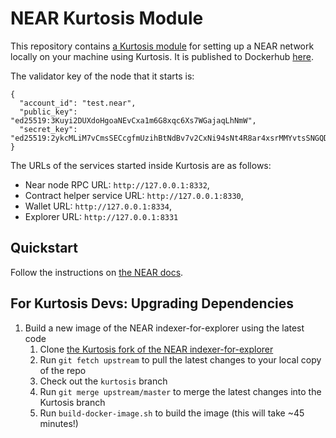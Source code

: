NEAR Kurtosis Module
=====================
This repository contains [a Kurtosis module](https://docs.kurtosistech.com/modules.html) for setting up a NEAR network locally on your machine using Kurtosis. It is published to Dockerhub [here](https://hub.docker.com/repository/docker/kurtosistech/near-kurtosis-module).

The validator key of the node that it starts is:
```
{
  "account_id": "test.near",
  "public_key": "ed25519:3Kuyi2DUXdoHgoaNEvCxa1m6G8xqc6Xs7WGajaqLhNmW",
  "secret_key": "ed25519:2ykcMLiM7vCmsSECcgfmUzihBtNdBv7v2CxNi94sNt4R8ar4xsrMMYvtsSNGQDfSRhNWXEnZvgx2wzS9ViBiS9jW"
}
```

The URLs of the services started inside Kurtosis are as follows:
* Near node RPC URL: `http://127.0.0.1:8332`,
* Contract helper service URL: `http://127.0.0.1:8330`,
* Wallet URL: `http://127.0.0.1:8334`,
* Explorer URL: `http://127.0.0.1:8331`

Quickstart
----------
Follow the instructions on [the NEAR docs](https://docs.near.org/docs/tools/kurtosis-localnet).

For Kurtosis Devs: Upgrading Dependencies
-----------------------------------------
1. Build a new image of the NEAR indexer-for-explorer using the latest code
    1. Clone [the Kurtosis fork of the NEAR indexer-for-explorer](https://github.com/kurtosis-tech/near-indexer-for-explorer)
    1. Run `git fetch upstream` to pull the latest changes to your local copy of the repo
    1. Check out the `kurtosis` branch
    1. Run `git merge upstream/master` to merge the latest changes into the Kurtosis branch
    1. Run `build-docker-image.sh` to build the image (this will take ~45 minutes!)
